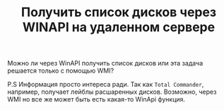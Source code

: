 ﻿---
title: "Получить список дисков через WINAPI на удаленном сервере"
se.owner.user_id: 32793
se.owner.display_name: "iluxa1810"
se.owner.link: "https://ru.stackoverflow.com/users/32793/iluxa1810"
se.link: "https://ru.stackoverflow.com/questions/922744/%d0%9f%d0%be%d0%bb%d1%83%d1%87%d0%b8%d1%82%d1%8c-%d1%81%d0%bf%d0%b8%d1%81%d0%be%d0%ba-%d0%b4%d0%b8%d1%81%d0%ba%d0%be%d0%b2-%d1%87%d0%b5%d1%80%d0%b5%d0%b7-winapi-%d0%bd%d0%b0-%d1%83%d0%b4%d0%b0%d0%bb%d0%b5%d0%bd%d0%bd%d0%be%d0%bc-%d1%81%d0%b5%d1%80%d0%b2%d0%b5%d1%80%d0%b5"
se.question_id: 922744
se.post_type: question
se.score: 1
---
<p>Можно ли через WinAPI получить список дисков или эта задача решается только с помощью WMI?</p>

<p>P.S Информация просто интереса ради. Так как <code>Total Commander</code>, например, получает лейблы расшаренных дисков. Возможно, через WMI но все же может быть есть какая-то WinApi функция.</p>
